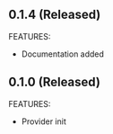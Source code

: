 ## 0.1.4 (Released)

FEATURES:
- Documentation added

## 0.1.0 (Released)

FEATURES:
- Provider init